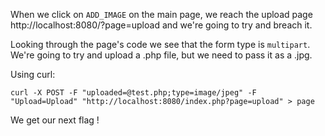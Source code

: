 When we click on `ADD_IMAGE` on the main page, we reach the upload page http://localhost:8080/?page=upload and we're going to try and breach it.

Looking through the page's code we see that the form type is `multipart`. We're going to try and upload a .php file, but we need to pass it as a .jpg.

Using curl:

`curl -X POST -F "uploaded=@test.php;type=image/jpeg" -F "Upload=Upload" "http://localhost:8080/index.php?page=upload" > page`

We get our next flag !